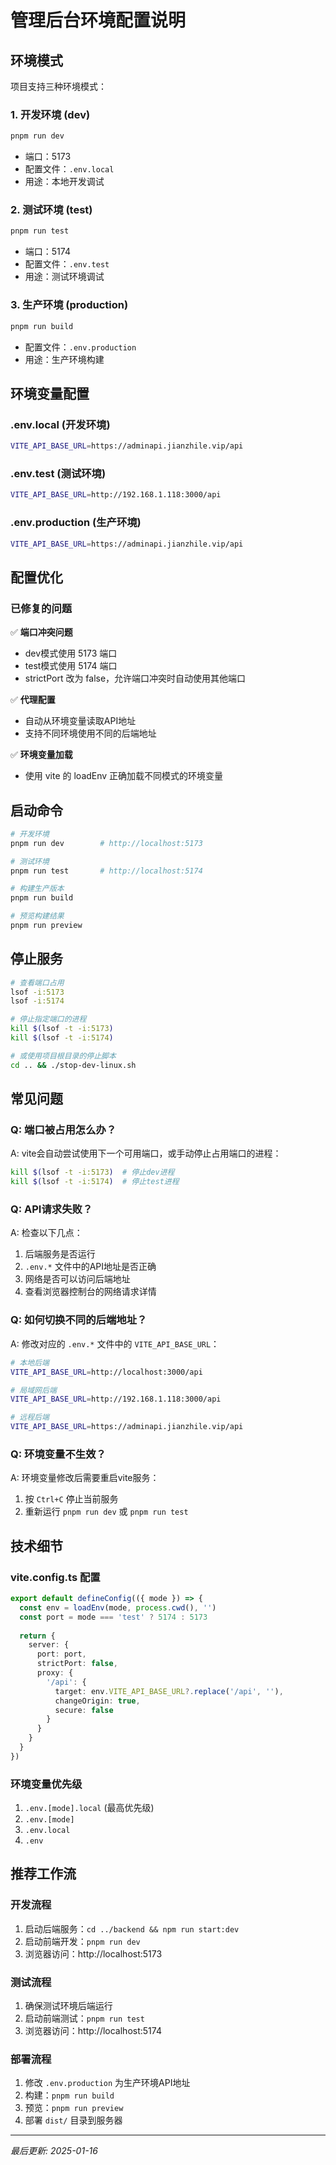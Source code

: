 # 管理后台环境配置说明

## 环境模式

项目支持三种环境模式：

### 1. 开发环境 (dev)
```bash
pnpm run dev
```
- 端口：5173
- 配置文件：`.env.local`
- 用途：本地开发调试

### 2. 测试环境 (test)
```bash
pnpm run test
```
- 端口：5174
- 配置文件：`.env.test`
- 用途：测试环境调试

### 3. 生产环境 (production)
```bash
pnpm run build
```
- 配置文件：`.env.production`
- 用途：生产环境构建

## 环境变量配置

### .env.local (开发环境)
```bash
VITE_API_BASE_URL=https://adminapi.jianzhile.vip/api
```

### .env.test (测试环境)
```bash
VITE_API_BASE_URL=http://192.168.1.118:3000/api
```

### .env.production (生产环境)
```bash
VITE_API_BASE_URL=https://adminapi.jianzhile.vip/api
```

## 配置优化

### 已修复的问题

✅ **端口冲突问题**
- dev模式使用 5173 端口
- test模式使用 5174 端口
- strictPort 改为 false，允许端口冲突时自动使用其他端口

✅ **代理配置**
- 自动从环境变量读取API地址
- 支持不同环境使用不同的后端地址

✅ **环境变量加载**
- 使用 vite 的 loadEnv 正确加载不同模式的环境变量

## 启动命令

```bash
# 开发环境
pnpm run dev        # http://localhost:5173

# 测试环境  
pnpm run test       # http://localhost:5174

# 构建生产版本
pnpm run build

# 预览构建结果
pnpm run preview
```

## 停止服务

```bash
# 查看端口占用
lsof -i:5173
lsof -i:5174

# 停止指定端口的进程
kill $(lsof -t -i:5173)
kill $(lsof -t -i:5174)

# 或使用项目根目录的停止脚本
cd .. && ./stop-dev-linux.sh
```

## 常见问题

### Q: 端口被占用怎么办？

A: vite会自动尝试使用下一个可用端口，或手动停止占用端口的进程：
```bash
kill $(lsof -t -i:5173)  # 停止dev进程
kill $(lsof -t -i:5174)  # 停止test进程
```

### Q: API请求失败？

A: 检查以下几点：
1. 后端服务是否运行
2. `.env.*` 文件中的API地址是否正确
3. 网络是否可以访问后端地址
4. 查看浏览器控制台的网络请求详情

### Q: 如何切换不同的后端地址？

A: 修改对应的 `.env.*` 文件中的 `VITE_API_BASE_URL`：
```bash
# 本地后端
VITE_API_BASE_URL=http://localhost:3000/api

# 局域网后端
VITE_API_BASE_URL=http://192.168.1.118:3000/api

# 远程后端
VITE_API_BASE_URL=https://adminapi.jianzhile.vip/api
```

### Q: 环境变量不生效？

A: 环境变量修改后需要重启vite服务：
1. 按 `Ctrl+C` 停止当前服务
2. 重新运行 `pnpm run dev` 或 `pnpm run test`

## 技术细节

### vite.config.ts 配置
```typescript
export default defineConfig(({ mode }) => {
  const env = loadEnv(mode, process.cwd(), '')
  const port = mode === 'test' ? 5174 : 5173
  
  return {
    server: {
      port: port,
      strictPort: false,
      proxy: {
        '/api': {
          target: env.VITE_API_BASE_URL?.replace('/api', ''),
          changeOrigin: true,
          secure: false
        }
      }
    }
  }
})
```

### 环境变量优先级
1. `.env.[mode].local` (最高优先级)
2. `.env.[mode]`
3. `.env.local`
4. `.env`

## 推荐工作流

### 开发流程
1. 启动后端服务：`cd ../backend && npm run start:dev`
2. 启动前端开发：`pnpm run dev`
3. 浏览器访问：http://localhost:5173

### 测试流程
1. 确保测试环境后端运行
2. 启动前端测试：`pnpm run test`
3. 浏览器访问：http://localhost:5174

### 部署流程
1. 修改 `.env.production` 为生产环境API地址
2. 构建：`pnpm run build`
3. 预览：`pnpm run preview`
4. 部署 `dist/` 目录到服务器

---

*最后更新: 2025-01-16*
